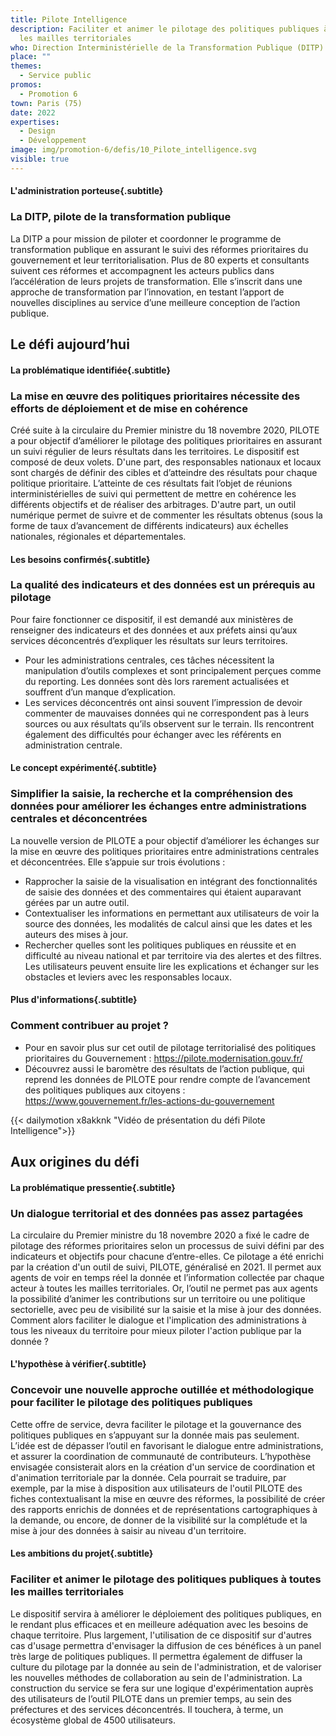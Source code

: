 ```yaml
---
title: Pilote Intelligence
description: Faciliter et animer le pilotage des politiques publiques à toutes
  les mailles territoriales
who: Direction Interministérielle de la Transformation Publique (DITP)
place: ""
themes:
  - Service public
promos:
  - Promotion 6
town: Paris (75)
date: 2022
expertises:
  - Design
  - Développement
image: img/promotion-6/defis/10_Pilote_intelligence.svg
visible: true
---
```

#### L'administration porteuse{.subtitle}

### La DITP, pilote de la transformation publique

La DITP a pour mission de piloter et coordonner le programme de transformation publique en assurant le suivi des réformes prioritaires du gouvernement et leur territorialisation. Plus de 80 experts et consultants suivent ces réformes et accompagnent les acteurs publics dans l’accélération de leurs projets de transformation. Elle s’inscrit dans une approche de transformation par l’innovation, en testant l’apport de nouvelles disciplines au service d’une meilleure conception de l’action publique.

## Le défi aujourd’hui

#### La problématique identifiée{.subtitle}

### La mise en œuvre des politiques prioritaires nécessite des efforts de déploiement et de mise en cohérence

Créé suite à la circulaire du Premier ministre du 18 novembre 2020, PILOTE a pour objectif d’améliorer le pilotage des politiques prioritaires en assurant un suivi régulier de leurs résultats dans les territoires. Le dispositif est composé de deux volets. 
D'une part, des responsables nationaux et locaux sont chargés de définir des cibles et d’atteindre des résultats pour chaque politique prioritaire. L’atteinte de ces résultats fait l’objet de réunions interministérielles de suivi qui permettent de mettre en cohérence les différents objectifs et de réaliser des arbitrages. 
D'autre part, un outil numérique permet de suivre et de commenter les résultats obtenus (sous la forme de taux d’avancement de différents indicateurs) aux échelles nationales, régionales et départementales.

#### Les besoins confirmés{.subtitle}

### La qualité des indicateurs et des données est un prérequis au pilotage

Pour faire fonctionner ce dispositif, il est demandé aux ministères de renseigner des indicateurs et des données et aux préfets ainsi qu’aux services déconcentrés d’expliquer les résultats sur leurs territoires. 

* Pour les administrations centrales, ces tâches nécessitent la manipulation d’outils complexes et sont principalement perçues comme du reporting. Les données sont dès lors rarement actualisées et souffrent d’un manque d’explication. 
* Les services déconcentrés ont ainsi souvent l’impression de devoir commenter de mauvaises données qui ne correspondent pas à leurs sources ou aux résultats qu’ils observent sur le terrain. Ils rencontrent également des difficultés pour échanger avec les référents en administration centrale.

#### Le concept expérimenté{.subtitle}

### Simplifier la saisie, la recherche et la compréhension des données pour améliorer les échanges entre administrations centrales et déconcentrées

La nouvelle version de PILOTE a pour objectif d’améliorer les échanges sur la mise en œuvre des politiques prioritaires entre administrations centrales et déconcentrées. Elle s’appuie sur trois évolutions : 

* Rapprocher la saisie de la visualisation en intégrant des fonctionnalités de saisie des données et des commentaires qui étaient auparavant gérées par un autre outil.
* Contextualiser les informations en permettant aux utilisateurs de voir la source des données, les modalités de calcul ainsi que les dates et les auteurs des mises à jour. 
* Rechercher quelles sont les politiques publiques en réussite et en difficulté au niveau national et par territoire via des alertes et des filtres. Les utilisateurs peuvent ensuite lire les explications et échanger sur les obstacles et leviers avec les responsables locaux.

#### Plus d'informations{.subtitle}

### Comment contribuer au projet ?

* Pour en savoir plus sur cet outil de pilotage territorialisé des politiques prioritaires du Gouvernement : https://pilote.modernisation.gouv.fr/
* Découvrez aussi le baromètre des résultats de l’action publique, qui reprend les données de PILOTE pour rendre compte de l’avancement des politiques publiques aux citoyens : https://www.gouvernement.fr/les-actions-du-gouvernement 

{{< dailymotion x8akknk "Vidéo de présentation du défi Pilote Intelligence">}}

## Aux origines du défi

#### La problématique pressentie{.subtitle}

### Un dialogue territorial et des données pas assez partagées

La circulaire du Premier ministre du 18 novembre 2020 a fixé le cadre de pilotage des réformes prioritaires selon un processus de suivi défini par des indicateurs et objectifs pour chacune d’entre-elles. Ce pilotage a été enrichi par la création d'un outil de suivi, PILOTE, généralisé en 2021. Il permet aux agents de voir en temps réel la donnée et l’information collectée par chaque acteur à toutes les mailles territoriales.
Or, l’outil ne permet pas aux agents la possibilité d’animer les contributions sur un territoire ou une politique sectorielle, avec peu de visibilité sur la saisie et la mise à jour des données. Comment alors faciliter le dialogue et l'implication des administrations à tous les niveaux du territoire pour mieux piloter l'action publique par la donnée ?

#### L'hypothèse à vérifier{.subtitle}

### Concevoir une nouvelle approche outillée et méthodologique pour faciliter le pilotage des politiques publiques

Cette offre de service, devra faciliter le pilotage et la gouvernance des politiques publiques en s’appuyant sur la donnée mais pas seulement. L’idée est de dépasser l’outil en favorisant le dialogue entre administrations, et assurer la coordination de communauté de contributeurs.
L’hypothèse envisagée consisterait alors en la création d'un service de coordination et d'animation territoriale par la donnée. Cela pourrait se traduire, par exemple, par la mise à disposition aux utilisateurs de l'outil PILOTE des fiches contextualisant la mise en œuvre des réformes, la possibilité de créer des rapports enrichis de données et de représentations cartographiques à la demande, ou encore, de donner de la visibilité sur la complétude et la mise à jour des données à saisir au niveau d'un territoire.

#### Les ambitions du projet{.subtitle}

### Faciliter et animer le pilotage des politiques publiques à toutes les mailles territoriales

Le dispositif servira à améliorer le déploiement des politiques publiques, en le rendant plus efficaces et en meilleure adéquation avec les besoins de chaque territoire. Plus largement, l'utilisation de ce dispositif sur d'autres cas d'usage permettra d'envisager la diffusion de ces bénéfices à un panel très large de politiques publiques.
Il permettra également de diffuser la culture du pilotage par la donnée au sein de l'administration, et de valoriser les nouvelles méthodes de collaboration au sein de l'administration. 
La construction du service se fera sur une logique d'expérimentation auprès des utilisateurs de l’outil PILOTE dans un premier temps, au sein des préfectures et des services déconcentrés. Il touchera, à terme, un écosystème global de 4500 utilisateurs.